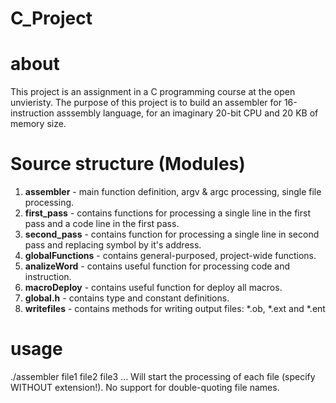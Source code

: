 # C_Project

# about
This project is an assignment in a C programming course at the open unvieristy. The purpose of this project is to build an assembler for 16-instruction asssembly language, for an imaginary 20-bit CPU and 20 KB of memory size. 

# Source structure (Modules)
1. **assembler** - main function definition, argv & argc processing, single file processing.
2. **first_pass** - contains functions for processing a single line in the first pass and a code line in the first pass.
3. **second_pass** - contains function for processing a single line in second pass and replacing symbol by it's address.
4. **globalFunctions** - contains general-purposed, project-wide functions.
5. **analizeWord** - contains useful function for processing code and instruction.
6. **macroDeploy** - contains useful function for deploy all macros.
7. **global.h** - contains type and constant definitions.
8. **writefiles** - contains methods for writing output files: *.ob, *.ext and *.ent

# usage
./assembler file1 file2 file3 ... Will start the processing of each file (specify WITHOUT extension!). No support for double-quoting file names.
